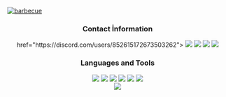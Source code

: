 [![barbecue](https://cdn.discordapp.com/attachments/854084764683468800/869760672987242576/benmalimbeta.png)](https://github.com/BetaWile/)

<div align="center">
<h3>Contact İnformation</h3>
<a> href="https://discord.com/users/852615172673503262"> <img src="https://img.shields.io/badge/Beta%20-111111.svg?&style=for-the-badge&logo=discord&logoColor=white"><a/>
<img src="https://img.shields.io/badge/Spotify%20-111111.svg?&style=for-the-badge&logo=spotify&logoColor=white" href="https://open.spotify.com/user/11145406245?si=ca90a1371ab64f8f">
<img src="https://img.shields.io/badge/youtube%20-111111.svg?&style=for-the-badge&logo=youtube&logoColor=white" href="https://www.youtube.com/channel/UCl1UN9W3Tltin3fuSlyefmg">
<img src="https://img.shields.io/badge/GitHub%20-111111.svg?&style=for-the-badge&logo=github&logoColor=white" href="https://github.com/BetaWile">
   </a>
</div>

<div align="center">
<h3>Languages and Tools</h3>
<a <img src="https://img.shields.io/badge/JavaScript%20-111111.svg?&style=for-the-badge&logo=JavaScript&logoColor=white"> </a>

<img src="https://img.shields.io/badge/Node.js%20-111111.svg?&style=for-the-badge&logo=Node.js&logoColor=white">
<img src="https://img.shields.io/badge/Python%20-111111.svg?&style=for-the-badge&logo=Python&logoColor=white">
<img src="https://img.shields.io/badge/Discord.Js%20-111111.svg?&style=for-the-badge&logo=Discord.Js&logoColor=white">
<img src="https://img.shields.io/badge/Visual%20Studio%20Code%20-111111.svg?&style=for-the-badge&logo=Visual%20Studio%20Code&logoColor=white>">
<img src="https://img.shields.io/badge/HTML5%20-111111.svg?&style=for-the-badge&logo=HTML5&logoColor=white">
<img src="https://img.shields.io/badge/CSS%20-111111.svg?&style=for-the-badge&logo=CSS3&logoColor=white">
</div>

<div align="center">
   <a href="https://discord.com/users/852615172673503262" target="_blank">
      <img src="https://lanyard-profile-readme.vercel.app/api/852615172673503262">
   </a>
</div>
